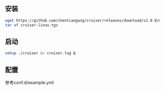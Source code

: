 ## 安装
```bash
wget https://github.com/chentiangang/cruiser/releases/download/v1.0.0/cruiser-linux.tgz
tar xf cruiser-linux.tgz
```

## 启动
```bash
nohup ./cruiser &> cruiser.log &
```

## 配置
参考conf.d/example.yml
